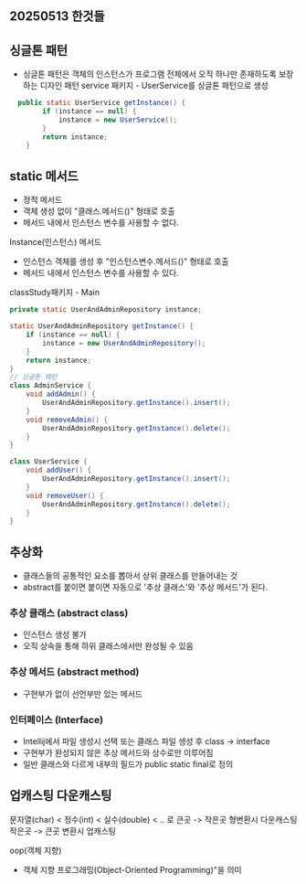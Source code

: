 ## 20250513 한것들
## 싱글톤 패턴
- 싱글톤 패턴은 객체의 인스턴스가 프로그램 전체에서 오직 하나만 존재하도록 보장하는 디자인 패턴
service 패키지 - UserService를 싱글톤 패턴으로 생성
```java
  public static UserService getInstance() {
        if (instance == null) {
            instance = new UserService();
        }
        return instance;
    }
```
## static 메서드
- 정적 메서드
- 객체 생성 없이 "클래스.메서드()" 형태로 호출
- 메서드 내에서 인스턴스 변수를 사용할 수 없다.

Instance(인스턴스) 메서드
- 인스턴스 객체를 생성 후 "인스턴스변수.메서드()" 형태로 호출
- 메서드 내에서 인스턴스 변수를 사용할 수 있다.

classStudy패키지 - Main 
```java
private static UserAndAdminRepository instance;

static UserAndAdminRepository getInstance() {
    if (instance == null) {
        instance = new UserAndAdminRepository();
    }
    return instance;
}
// 싱글톤 패턴
class AdminService {
    void addAdmin() {
        UserAndAdminRepository.getInstance().insert();
    }
    void removeAdmin() {
        UserAndAdminRepository.getInstance().delete();
    }
}

class UserService {
    void addUser() {
        UserAndAdminRepository.getInstance().insert();
    }
    void removeUser() {
        UserAndAdminRepository.getInstance().delete();
    }
}
```

## 추상화
- 클래스들의 공통적인 요소를 뽑아서 상위 클래스를 만들어내는 것
- abstract를 붙이면 붙이면 자동으로 '추상 클래스'와 '추상 메서드'가 된다.

### 추상 클래스 (abstract class)
- 인스턴스 생성 불가
- 오직 상속을 통해 하위 클래스에서만 완성될 수 있음

### 추상 메서드 (abstract method)
- 구현부가 없이 선언부만 있는 메서드

### 인터페이스 (Interface)
- Intellij에서 파일 생성시 선택 또는 클래스 파일 생성 후 class -> interface
- 구현부가 완성되지 않은 추상 메서드와 상수로만 이루어짐
-  일반 클래스와 다르게 내부의 필드가 public static final로 정의

## 업캐스팅 다운캐스팅
문자열(char) < 정수(int) < 실수(double) < .. 로 큰곳 -> 작은곳 형변환시 다운캐스팅
작은곳 -> 큰곳 변환시 업캐스팅

oop(객체 지향)
- 객체 지향 프로그래밍(Object-Oriented Programming)"을 의미